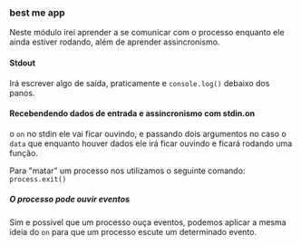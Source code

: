 ### best me app

Neste módulo irei aprender a se comunicar com o processo enquanto ele ainda estiver rodando, além de aprender assincronismo.

#### Stdout

Irá escrever algo de saída, praticamente e `console.log()` debaixo dos panos.

#### Recebendendo dados de entrada e assincronismo com stdin.on

 o `on` no stdin ele vai ficar ouvindo, e passando dois argumentos no caso o `data` que enquanto houver dados ele irá ficar ouvindo e ficará rodando uma função.

 Para "matar" um processo nos utilizamos o seguinte comando: `process.exit()`

 ##### O processo pode ouvir eventos
 Sim e possivel que um processo ouça eventos, podemos aplicar a mesma ideia do `on` para que um processo escute um determinado evento.